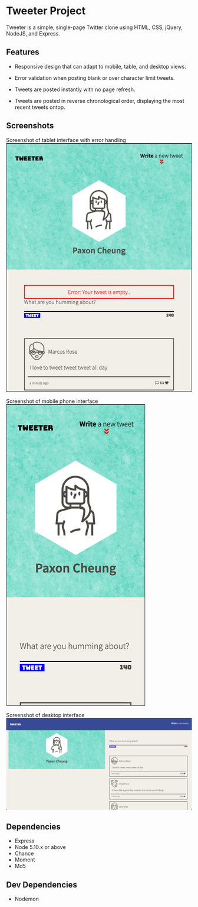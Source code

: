 # Tweeter Project

Tweeter is a simple, single-page Twitter clone using HTML, CSS, jQuery, NodeJS, and Express. 

## Features

- Responsive design that can adapt to mobile, table, and desktop views.

- Error validation when posting blank or over character limit tweets.

- Tweets are posted instantly with no page refresh. 

- Tweets are posted in reverse chronological order, displaying the most recent tweets ontop.

## Screenshots

Screenshot of tablet interface with error handling
![Screenshot of tablet interface with error handling](https://github.com/Pax14/tweeter/blob/master/screenshots/TabletViewErrorHandling.png)


Screenshot of mobile phone interface
![Screenshot of mobile interface](https://github.com/Pax14/tweeter/blob/master/screenshots/Phoneview.png)


Screenshot of desktop interface
![Screenshot of desktop interface](https://github.com/Pax14/tweeter/blob/master/screenshots/Desktopview.png)

## Dependencies

- Express
- Node 5.10.x or above
- Chance
- Moment
- Md5

## Dev Dependencies

- Nodemon
